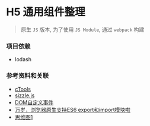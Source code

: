 # H5 通用组件整理

> 原生 `JS` 版本, 为了使用 `JS Module`, 通过 `webpack` 构建

### 项目依赖
+ lodash

### 参考资料和关联
+ [cTools](https://github.com/Jesonhu/js-common-tools)
+ [sizzle.js](https://github.com/jquery/sizzle/tree/master)
+ [DOM自定义事件](https://github.com/Jesonhu/js-event-handle)
+ [万岁，浏览器原生支持ES6 export和import模块啦](https://www.zhangxinxu.com/wordpress/2018/08/browser-native-es6-export-import-module/)
+ [思维图1](https://www.processon.com/view/link/5b640ff5e4b0f8477da1ff91)